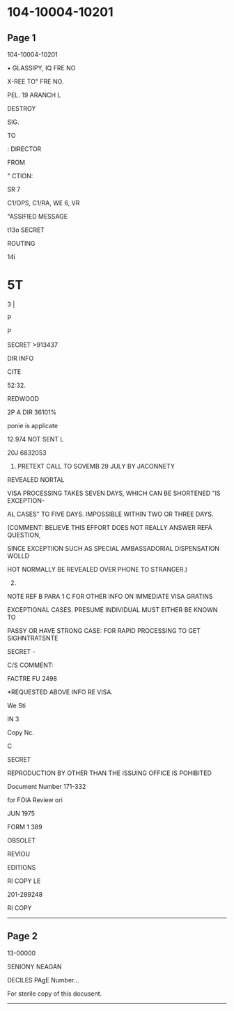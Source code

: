 # 104-10004-10201

## Page 1

104-10004-10201

• GLASSIPY, IQ FRE NO

X-REE TO" FRE NO.

PEL. 19 ARANCH L

DESTROY

SIG.

TO

: DIRECTOR

FROM

" CTION:

SR 7

C1/OPS, C1/RA, WE 6, VR

"ASSIFIED MESSAGE

t13o SECRET

ROUTING

14i

# 5T

3 |

P

P

SECRET >913437

DIR INFO

CITE

52:32.

REDWOOD

2P A DIR 36101%

ponie is applicate

12.974 NOT SENT L

20J 6832053

1. PRETEXT CALL TO SOVEMB 29 JULY BY JACONNETY

REVEALED NORTAL

VISA PROCESSING TAKES SEVEN DAYS, WHICH CAN BE SHORTENED "IS EXCEPTION-

AL CASES" TO FIVE DAYS. IMPOSSIBLE WITHIN TWO OR THREE DAYS.

(COMMENT: BELIEVE THIS EFFORT DOES NOT REALLY ANSWER REFÀ QUESTION,

SINCE EXCEPTIION SUCH AS SPECIAL AMBASSADORIAL DISPENSATION WOLLD

HOT NORMALLY BE REVEALED OVER PHONE TO STRANGER.)

2.

NOTE REF B PARA 1 C FOR OTHER INFO ON IMMEDIATE VISA GRATINS

EXCEPTIONAL CASES. PRESUME INDIVIDUAL MUST EITHER BE KNOWN TO

PASSY OR HAVE STRONG CASE: FOR RAPID PROCESSING TO GET SIGHNTRATSNTE

SECRET -

C/S COMMENT:

FACTRE FU 2498

*REQUESTED ABOVE INFO RE VISA.

We Sti

IN 3

Copy Nc.

C

SECRET

REPRODUCTION BY OTHER THAN THE ISSUING OFFICE IS POHIBITED

Document Number 171-332

for FOlA Review ori

JUN 1975

FORM 1 389

OBSOLET

REVIOU

EDITIONS

RI COPY LE

201-289248

RI COPY

---

## Page 2

13-00000

SENIONY NEAGAN

DECILES PAgE Number...

For sterile copy of this docusent.

---

